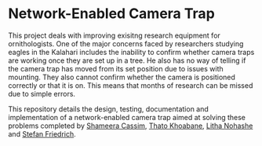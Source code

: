 # Network-Enabled Camera Trap
This project deals with improving exisitng research equipment for ornithologists. One of the major concerns faced by researchers studying eagles in the Kalahari includes the inability to confirm whether camera traps are working once they are set up in a tree. He also has no way of telling if the camera trap has moved from its set position due to issues with mounting. They also cannot confirm whether the camera is positioned correctly or that it is on. This means that months of research can be missed due to simple errors.

This repository details the design, testing, documentation and implementation of a network-enabled camera trap aimed at solving these problems completed by [Shameera Cassim](https://github.com/ShameeraC), [Thato Khoabane](https://github.com/kingtysen1969), [Litha Nohashe](https://github.com/) and [Stefan Friedrich](https://github.com/stefanfriedric).
